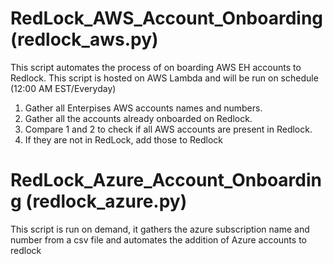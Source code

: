 # RedLock_AWS_Account_Onboarding (redlock_aws.py)

This script automates the process of on boarding AWS EH accounts to Redlock. This script is hosted on AWS Lambda and will be run on schedule (12:00 AM EST/Everyday)

1. Gather all Enterpises AWS accounts names and numbers.
2. Gather all the accounts already onboarded on Redlock.
3. Compare 1 and 2 to check if all AWS accounts are present in Redlock.
4. If they are not in RedLock, add those to Redlock

# RedLock_Azure_Account_Onboarding (redlock_azure.py)

This script is run on demand, it gathers the azure subscription name and number from a csv file and automates the addition of Azure accounts to redlock
